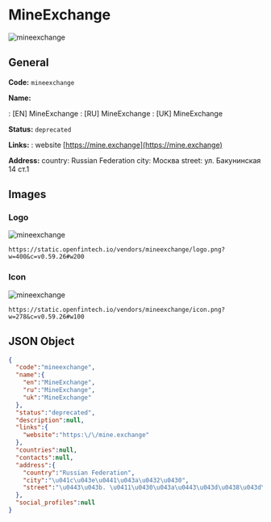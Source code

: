 
# MineExchange 
![mineexchange](https://static.openfintech.io/vendors/mineexchange/logo.png?w=400&c=v0.59.26#w200)  

## General 
 
**Code:** `mineexchange` 
 
**Name:** 
 
:	[EN] MineExchange 
:	[RU] MineExchange 
:	[UK] MineExchange 
 
**Status:** `deprecated` 
 
**Links:** 
: website [https://mine.exchange](https://mine.exchange) 
 
**Address:** 
country: Russian Federation 
city: Москва 
street: ул. Бакунинская 14 ст.1 

## Images 

### Logo 
 
![mineexchange](https://static.openfintech.io/vendors/mineexchange/logo.png?w=400&c=v0.59.26#w200)  

```
https://static.openfintech.io/vendors/mineexchange/logo.png?w=400&c=v0.59.26#w200
```  

### Icon 
 
![mineexchange](https://static.openfintech.io/vendors/mineexchange/icon.png?w=278&c=v0.59.26#w100)  

```
https://static.openfintech.io/vendors/mineexchange/icon.png?w=278&c=v0.59.26#w100
```  

## JSON Object 

```json
{
  "code":"mineexchange",
  "name":{
    "en":"MineExchange",
    "ru":"MineExchange",
    "uk":"MineExchange"
  },
  "status":"deprecated",
  "description":null,
  "links":{
    "website":"https:\/\/mine.exchange"
  },
  "countries":null,
  "contacts":null,
  "address":{
    "country":"Russian Federation",
    "city":"\u041c\u043e\u0441\u043a\u0432\u0430",
    "street":"\u0443\u043b. \u0411\u0430\u043a\u0443\u043d\u0438\u043d\u0441\u043a\u0430\u044f 14 \u0441\u0442.1"
  },
  "social_profiles":null
}
```  
